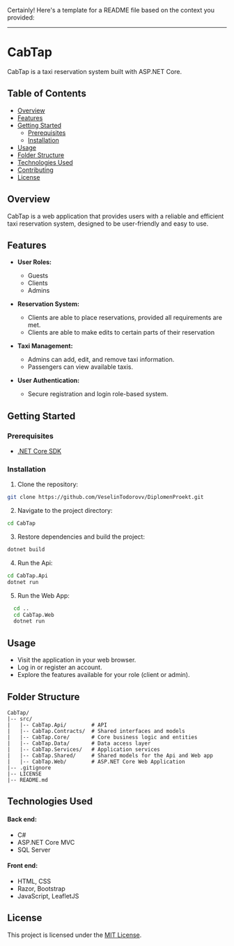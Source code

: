 Certainly! Here's a template for a README file based on the context you provided:

---

# CabTap

CabTap is a taxi reservation system built with ASP.NET Core.

## Table of Contents

- [Overview](#overview)
- [Features](#features)
- [Getting Started](#getting-started)
  - [Prerequisites](#prerequisites)
  - [Installation](#installation)
- [Usage](#usage)
- [Folder Structure](#folder-structure)
- [Technologies Used](#technologies-used)
- [Contributing](#contributing)
- [License](#license)

## Overview

CabTap is a web application that provides users with a reliable and efficient taxi reservation system, designed to be user-friendly and easy to use.

## Features

- **User Roles:**
  - Guests
  - Clients
  - Admins

- **Reservation System:**
  - Clients are able to place reservations, provided all requirements are met.
  - Clients are able to make edits to certain parts of their reservation

- **Taxi Management:**
  - Admins can add, edit, and remove taxi information.
  - Passengers can view available taxis.

- **User Authentication:**
  - Secure registration and login role-based system.

## Getting Started

### Prerequisites

- [.NET Core SDK](https://dotnet.microsoft.com/en-us/download/dotnet/6.0)

### Installation

1. Clone the repository:

```bash
git clone https://github.com/VeselinTodorovv/DiplomenProekt.git
```

2. Navigate to the project directory:

```bash
cd CabTap
```

3. Restore dependencies and build the project:

```bash
dotnet build
```

4. Run the Api:

```bash
cd CabTap.Api
dotnet run
```

5. Run the Web App:

```bash
  cd ..
  cd CabTap.Web
  dotnet run
```

## Usage

- Visit the application in your web browser.
- Log in or register an account.
- Explore the features available for your role (client or admin).

## Folder Structure

```plaintext
CabTap/
|-- src/
|   |-- CabTap.Api/        # API
|   |-- CabTap.Contracts/  # Shared interfaces and models
|   |-- CabTap.Core/       # Core business logic and entities
|   |-- CabTap.Data/       # Data access layer
|   |-- CabTap.Services/   # Application services
|   |-- CabTap.Shared/     # Shared models for the Api and Web app
|   |-- CabTap.Web/        # ASP.NET Core Web Application
|-- .gitignore
|-- LICENSE
|-- README.md
```

## Technologies Used

#### Back end:
- C#
- ASP.NET Core MVC
- SQL Server

#### Front end:
- HTML, CSS
- Razor, Bootstrap
- JavaScript, LeafletJS

## License
This project is licensed under the [MIT License](LICENSE).